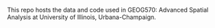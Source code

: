 This repo hosts the data and code used in GEOG570: Advanced Spatial Analysis at University of Illinois, Urbana-Champaign.
